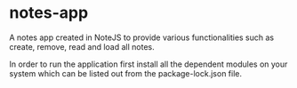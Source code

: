 # notes-app
A notes app created in NoteJS to provide various functionalities such as create, remove, read and load all notes.

In order to run the application first install all the dependent modules on your system which can be listed out from the package-lock.json file.
